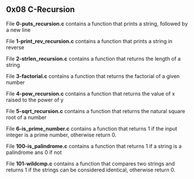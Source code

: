 ## 0x08 C-Recursion

File **0-puts\_recursion.c** contains a function that prints a string, followed by a new line

File **1-print\_rev\_recursion.c** contains a function that prints a string in reverse

File **2-strlen\_recursion.c** contains a function that returns the length of a string

File **3-factorial.c** contains a function that returns the factorial of a given number

File **4-pow\_recursion.c** contains a function that returns the value of x raised to the power of y

File **5-sqrt\_recursion.c** contains a function that returns the natural square root of a number

File **6-is\_prime\_number.c** contains a function that returns 1 if the input integer is a prime number, otherwise return 0.

File **100-is\_palindrome.c** contains a function that returns 1 if a string is a palindrome ans 0 if not

File **101-wildcmp.c** contains a function that compares two strings and returns 1 if the strings can be considered identical, otherwise return 0.
